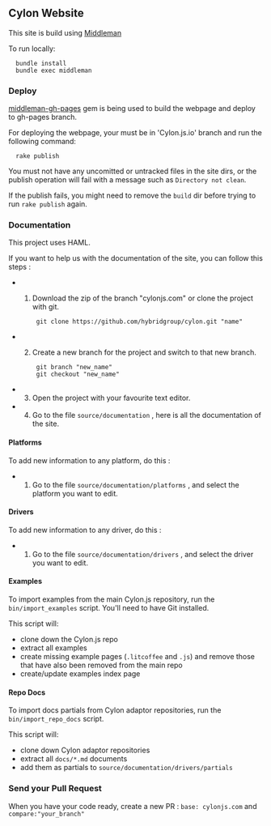 ## Cylon Website

This site is build using [Middleman](http://middlemanapp.com/basics/getting-started/)  
  
To run locally:  

      bundle install
      bundle exec middleman

### Deploy

[middleman-gh-pages](https://github.com/neo/middleman-gh-pages) gem is being used to build the webpage and deploy to gh-pages branch.  

For deploying the webpage, your must be in 'Cylon.js.io' branch and run the following command:

      rake publish

You must not have any uncomitted or untracked files in the site dirs, or the publish operation will fail with a message such as `Directory not clean`.

If the publish fails, you might need to remove the `build` dir before trying to run `rake publish` again.

### Documentation

This project uses HAML.

If you want to help us with the documentation of the site, you can follow this steps :

- 1) Download the zip of the branch "cylonjs.com" or clone the project with git.

		  git clone https://github.com/hybridgroup/cylon.git "name"

- 2) Create a new branch for the project and switch to that new branch.

		  git branch "new_name"
		  git checkout "new_name"

- 3) Open the project with your favourite text editor.

- 4) Go to the file `source/documentation` , here is all the documentation of the site.

#### Platforms

To add new information to any platform, do this : 

- 1) Go to the file `source/documentation/platforms` , and select the platform you want to edit.

#### Drivers

To add new information to any driver, do this : 

- 1) Go to the file `source/documentation/drivers` , and select the driver you want to edit.

#### Examples

To import examples from the main Cylon.js repository, run the
`bin/import_examples` script. You'll need to have Git installed.

This script will:

- clone down the Cylon.js repo
- extract all examples
- create missing example pages (`.litcoffee` and `.js`) and remove those that have
  also been removed from the main repo
- create/update examples index page

#### Repo Docs

To import docs partials from Cylon adaptor repositories, run the
`bin/import_repo_docs` script.

This script will:

- clone down Cylon adaptor repositories
- extract all `docs/*.md` documents
- add them as partials to `source/documentation/drivers/partials`

### Send your Pull Request

When you have your code ready, create a new PR : `base: cylonjs.com` and `compare:"your_branch"`
